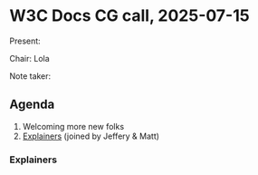 # W3C Docs CG call, 2025-07-15

Present: 

Chair: Lola

Note taker: 

## Agenda

1. Welcoming more new folks
2. [Explainers](https://w3ctag.github.io/explainer-explainer/) (joined by Jeffery & Matt)

### Explainers

